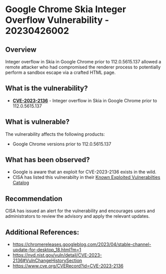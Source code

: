 # Google Chrome Skia Integer Overflow Vulnerability - 20230426002

## Overview
Integer overflow in Skia in Google Chrome prior to 112.0.5615.137 allowed a remote attacker who had compromised the renderer process to potentially perform a sandbox escape via a crafted HTML page. 

## What is the vulnerability?
- [**CVE-2023-2136**](https://cve.mitre.org/cgi-bin/cvename.cgi?name=CVE-XXXX-XXXXX) - Integer overflow in Skia in Google Chrome prior to 112.0.5615.137 

## What is vulnerable? 
The vulnerability affects the following products: 

- Google Chrome versions prior to 112.0.5615.137


## What has been observed?
- Google is aware that an exploit for CVE-2023-2136 exists in the wild.
-  CISA has listed this vulnerabilty in their [Known Exploited Vulnerabilties Catalog](https://nvd.nist.gov/vuln/detail/CVE-2023-2136) 

## Recommendation

CISA has issued an alert for the vulnerability and encourages users and administrators to review the advisory and apply the relevant updates.

## Additional References:
* https://chromereleases.googleblog.com/2023/04/stable-channel-update-for-desktop_18.html?m=1
* https://nvd.nist.gov/vuln/detail/CVE-2023-2136#VulnChangeHistorySection
* https://www.cve.org/CVERecord?id=CVE-2023-2136